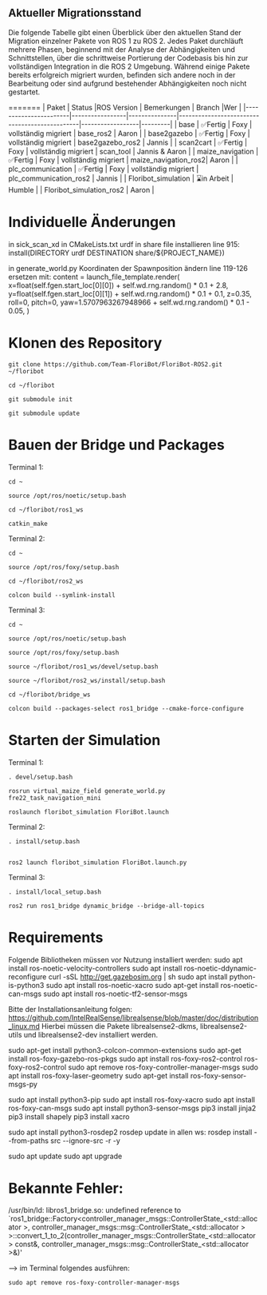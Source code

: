 
## Aktueller Migrationsstand

Die folgende Tabelle gibt einen Überblick über den aktuellen Stand der Migration einzelner Pakete von ROS 1 zu ROS 2. Jedes Paket durchläuft mehrere Phasen, beginnend mit der Analyse der Abhängigkeiten und Schnittstellen, über die schrittweise Portierung der Codebasis bis hin zur vollständigen Integration in die ROS 2 Umgebung. Während einige Pakete bereits erfolgreich migriert wurden, befinden sich andere noch in der Bearbeitung oder sind aufgrund bestehender Abhängigkeiten noch nicht gestartet.

=======
| Paket                 | Status          |ROS Version   | Bemerkungen                                   | Branch           |Wer      |
|-----------------------|-----------------|---------------|-----------------------------------------------|------------------|---------|
| base                  | ✅Fertig       | Foxy           | vollständig migriert                          | base_ros2        | Aaron   |
| base2gazebo           | ✅Fertig        | Foxy           | vollständig migriert                          | base2gazebo_ros2 | Jannis  |
| scan2cart             | ✅Fertig       | Foxy            | vollständig migriert                          | scan_tool        | Jannis & Aaron   |
| maize_navigation      | ✅Fertig       | Foxy            | vollständig migriert                          | maize_navigation_ros2| Aaron   |
| plc_communication     | ✅Fertig       | Foxy            | vollständig migriert                          | plc_communication_ros2 | Jannis  |
| Floribot_simulation   | ⌛in Arbeit    | Humble            |                                               | Floribot_simulation_ros2 | Aaron   |
# Individuelle Änderungen
in sick_scan_xd in CMakeLists.txt urdf in share file installieren
line 915: install(DIRECTORY urdf DESTINATION share/${PROJECT_NAME})


in generate_world.py Koordinaten der Spawnposition ändern
line 119-126 ersetzen mit:
      content = launch_file_template.render(
          x=float(self.fgen.start_loc[0][0]) + self.wd.rng.random() * 0.1 + 2.8,
          y=float(self.fgen.start_loc[0][1]) + self.wd.rng.random() * 0.1 + 0.1,
          z=0.35,
          roll=0,
          pitch=0,
          yaw=1.5707963267948966 + self.wd.rng.random() * 0.1 - 0.05,
      )
      
# Klonen des Repository
```
git clone https://github.com/Team-FloriBot/FloriBot-ROS2.git ~/floribot
```
```
cd ~/floribot
```
```
git submodule init
```
```
git submodule update
```

# Bauen der Bridge und Packages
Terminal 1:
```
cd ~
```
```
source /opt/ros/noetic/setup.bash
```
```
cd ~/floribot/ros1_ws
```
```
catkin_make
```
Terminal 2:
```
cd ~
```
```
source /opt/ros/foxy/setup.bash
```
```
cd ~/floribot/ros2_ws
```
```
colcon build --symlink-install
```
Terminal 3:
```
cd ~
```
```
source /opt/ros/noetic/setup.bash
```
```
source /opt/ros/foxy/setup.bash
```
```
source ~/floribot/ros1_ws/devel/setup.bash
```
```
source ~/floribot/ros2_ws/install/setup.bash
```
```
cd ~/floribot/bridge_ws
```
```
colcon build --packages-select ros1_bridge --cmake-force-configure
```
# Starten der Simulation
Terminal 1:
```
. devel/setup.bash
```
```
rosrun virtual_maize_field generate_world.py fre22_task_navigation_mini
```
```
roslaunch floribot_simulation FloriBot.launch
```
Terminal 2:
```
. install/setup.bash
```
```

ros2 launch floribot_simulation FloriBot.launch.py
```
Terminal 3:
```
. install/local_setup.bash
```
```
ros2 run ros1_bridge dynamic_bridge --bridge-all-topics
```

# Requirements
Folgende Bibliotheken müssen vor Nutzung installiert werden:
sudo apt install ros-noetic-velocity-controllers
sudo apt install ros-noetic-ddynamic-reconfigure
curl -sSL http://get.gazebosim.org | sh
sudo apt install python-is-python3
sudo apt install ros-noetic-xacro
sudo apt-get install ros-noetic-can-msgs
sudo apt install ros-noetic-tf2-sensor-msgs

Bitte der Installationsanleitung folgen: https://github.com/IntelRealSense/librealsense/blob/master/doc/distribution_linux.md
Hierbei müssen die Pakete librealsense2-dkms, librealsense2-utils und librealsense2-dev installiert werden.

sudo apt-get install python3-colcon-common-extensions
sudo apt-get install ros-foxy-gazebo-ros-pkgs
sudo apt install ros-foxy-ros2-control ros-foxy-ros2-control
sudo apt remove ros-foxy-controller-manager-msgs
sudo apt install ros-foxy-laser-geometry
sudo apt-get install ros-foxy-sensor-msgs-py

sudo apt install python3-pip
sudo apt install ros-foxy-xacro
sudo apt install ros-foxy-can-msgs
sudo apt install python3-sensor-msgs
pip3 install jinja2
pip3 install shapely
pip3 install xacro

sudo apt install python3-rosdep2
rosdep update
in allen ws:
rosdep install --from-paths src --ignore-src -r -y

sudo apt update
sudo apt upgrade

# Bekannte Fehler:
/usr/bin/ld: libros1_bridge.so: undefined reference to `ros1_bridge::Factory<controller_manager_msgs::ControllerState_<std::allocator<void> >, controller_manager_msgs::msg::ControllerState_<std::allocator<void> > >::convert_1_to_2(controller_manager_msgs::ControllerState_<std::allocator<void> > const&, controller_manager_msgs::msg::ControllerState_<std::allocator<void> >&)'

--> im Terminal folgendes ausführen:
```
sudo apt remove ros-foxy-controller-manager-msgs
```
